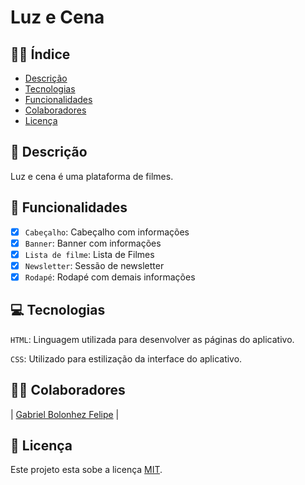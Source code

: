 # Luz e Cena

## ✍🏼 Índice

* [Descrição](#Descrição)
* [Tecnologias](#Tecnologias)
* [Funcionalidades](#Funcionalidades)
* [Colaboradores](#Colaboradores)
* [Licença](#Licença)

## 📑 Descrição

Luz e cena é uma plataforma de filmes.

## 🎯 Funcionalidades

- [x] `Cabeçalho`: Cabeçalho com informações
- [x] `Banner`: Banner com informações
- [X] `Lista de filme`: Lista de Filmes
- [X] `Newsletter`: Sessão de newsletter
- [X] `Rodapé`: Rodapé com demais informações 

## 💻 Tecnologias 

`HTML`: Linguagem utilizada para desenvolver as páginas do aplicativo.

`CSS`: Utilizado para estilização da interface do aplicativo.


## 👨‍💻 Colaboradores

| [Gabriel Bolonhez Felipe](https://github.com/Gabolonhez) |

## 🚧 Licença

Este projeto esta sobe a licença [MIT](./LICENSE).

